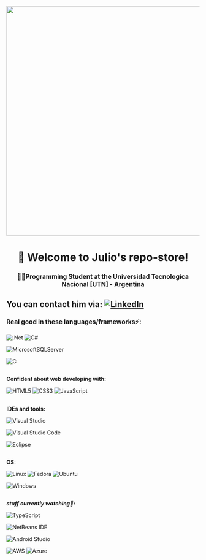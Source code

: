

<div align="center">
    <p>
        <img src="https://github.com/caidevOficial/Resume/blob/main/media/pm/pageImgs/banner.gif?raw=true" width="600px"/><br>
    </p>
    <h1> 👋 Welcome to Julio's repo-store!</h1>
    <h3>👨‍💻Programming Student  at the Universidad Tecnologica Nacional [UTN] - Argentina</strong> </h3>
</div>

##

## You can contact him via: [![LinkedIn](https://img.shields.io/badge/linkedin-%230077B5.svg?style=for-the-badge&logo=linkedin&logoColor=white)](https://www.linkedin.com/in/juliommendez/)



### Real good in these languages/frameworks⚡:

![.Net](https://img.shields.io/badge/.NET-5C2D91?style=for-the-badge&logo=.net&logoColor=white)
![C#](https://img.shields.io/badge/c%23-%23239120.svg?style=for-the-badge&logo=c-sharp&logoColor=white)

![MicrosoftSQLServer](https://img.shields.io/badge/Microsoft%20SQL%20Sever-CC2927?style=for-the-badge&logo=microsoft%20sql%20server&logoColor=white)

![C](https://img.shields.io/badge/c-%2300599C.svg?style=for-the-badge&logo=c&logoColor=white)

##

**Confident about web developing with:**

![HTML5](https://img.shields.io/badge/html5-%23E34F26.svg?style=for-the-badge&logo=html5&logoColor=white)
![CSS3](https://img.shields.io/badge/css3-%231572B6.svg?style=for-the-badge&logo=css3&logoColor=white)
![JavaScript](https://img.shields.io/badge/javascript-%23323330.svg?style=for-the-badge&logo=javascript&logoColor=%23F7DF1E)

##

**IDEs and tools:**

![Visual Studio](https://img.shields.io/badge/Visual%20Studio-5C2D91.svg?style=for-the-badge&logo=visual-studio&logoColor=white)

![Visual Studio Code](https://img.shields.io/badge/Visual%20Studio%20Code-0078d7.svg?style=for-the-badge&logo=visual-studio-code&logoColor=white)

![Eclipse](https://img.shields.io/badge/Eclipse-FE7A16.svg?style=for-the-badge&logo=Eclipse&logoColor=white)

##

**OS:**

![Linux](https://img.shields.io/badge/Linux-FCC624?style=for-the-badge&logo=linux&logoColor=black)
![Fedora](https://img.shields.io/badge/Fedora-294172?style=for-the-badge&logo=fedora&logoColor=white)
![Ubuntu](https://img.shields.io/badge/Ubuntu-E95420?style=for-the-badge&logo=ubuntu&logoColor=white)

![Windows](https://img.shields.io/badge/Windows-0078D6?style=for-the-badge&logo=windows&logoColor=white)

##

***stuff currently watching🤔:***

![TypeScript](https://img.shields.io/badge/typescript-%23007ACC.svg?style=for-the-badge&logo=typescript&logoColor=white)

![NetBeans IDE](https://img.shields.io/badge/NetBeansIDE-1B6AC6.svg?style=for-the-badge&logo=apache-netbeans-ide&logoColor=white)

![Android Studio](https://img.shields.io/badge/Android%20Studio-3DDC84.svg?style=for-the-badge&logo=android-studio&logoColor=white)

![AWS](https://img.shields.io/badge/AWS-%23FF9900.svg?style=for-the-badge&logo=amazon-aws&logoColor=white)
![Azure](https://img.shields.io/badge/azure-%230072C6.svg?style=for-the-badge&logo=azure-devops&logoColor=white)


<!--
**Juliomdz/Juliomdz** is a ✨ _special_ ✨ repository because its `README.md` (this file) appears on your GitHub profile.

Here are some ideas to get you started:

- 🔭 I’m currently working on ...
- 🌱 I’m currently learning ...
- 👯 I’m looking to collaborate on ...
- 🤔 I’m looking for help with ...
- 💬 Ask me about ...
- 📫 How to reach me: ...
- 😄 Pronouns: ...
- ⚡ Fun fact: ...
-->
